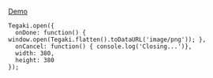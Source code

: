 [Demo](https://desuwa.github.io/tegaki.html)

```
Tegaki.open({
  onDone: function() { window.open(Tegaki.flatten().toDataURL('image/png')); },
  onCancel: function() { console.log('Closing...')},
  width: 380,
  height: 380
});
```
